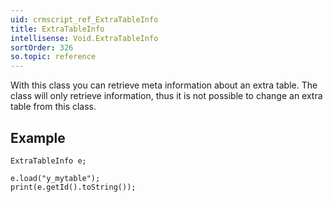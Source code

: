 ```yaml
---
uid: crmscript_ref_ExtraTableInfo
title: ExtraTableInfo
intellisense: Void.ExtraTableInfo
sortOrder: 326
so.topic: reference
---
```


With this class you can retrieve meta information about an extra table. The class will only retrieve information, thus it is not possible to change an extra table from this class.



## Example


    ExtraTableInfo e;
    
    e.load("y_mytable");
    print(e.getId().toString());
